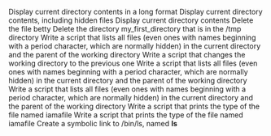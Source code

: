 Display current directory contents in a long format
Display current directory contents, including hidden files
Display current directory contents
Delete the file betty
Delete the directory my_first_directory that is in the /tmp directory
Write a script that lists all files (even ones with names beginning with a period character, which are normally hidden) in the current directory and the parent of the working directory
Write a script that changes the working directory to the previous one
Write a script that lists all files (even ones with names beginning with a period character, which are normally hidden) in the current directory and the parent of the working directory
Write a script that lists all files (even ones with names beginning with a period character, which are normally hidden) in the current directory and the parent of the working directory
Write a script that prints the type of the file named iamafile
Write a script that prints the type of the file named iamafile
Create a symbolic link to /bin/ls, named __ls__
